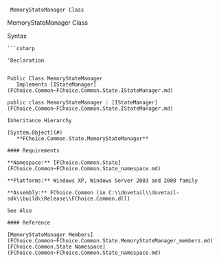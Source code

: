 ﻿     MemoryStateManager Class                                                   

MemoryStateManager Class

Syntax

```vbnet
```csharp

'Declaration
 

Public Class MemoryStateManager 
   Implements [IStateManager](FChoice.Common~FChoice.Common.State.IStateManager.md) 

public class MemoryStateManager : [IStateManager](FChoice.Common~FChoice.Common.State.IStateManager.md)  

Inheritance Hierarchy

[System.Object](#)  
   **FChoice.Common.State.MemoryStateManager**  

#### Requirements

**Namespace:** [FChoice.Common.State](FChoice.Common~FChoice.Common.State_namespace.md)

**Platforms:** Windows XP, Windows Server 2003 and 2008 family

**Assembly:** FChoice.Common (in C:\\dovetail\\dovetail-sdk\\build\\Release\\FChoice.Common.dll)

See Also

#### Reference

[MemoryStateManager Members](FChoice.Common~FChoice.Common.State.MemoryStateManager_members.md)  
[FChoice.Common.State Namespace](FChoice.Common~FChoice.Common.State_namespace.md)